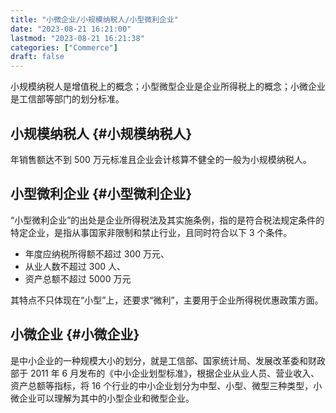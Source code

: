 ```yaml
---
title: "小微企业/小规模纳税人/小型微利企业"
date: "2023-08-21 16:21:00"
lastmod: "2023-08-21 16:21:38"
categories: ["Commerce"]
draft: false
---
```


小规模纳税人是增值税上的概念；小型微型企业是企业所得税上的概念；小微企业是工信部等部门的划分标准。


## 小规模纳税人 {#小规模纳税人}

年销售额达不到 500 万元标准且企业会计核算不健全的一般为小规模纳税人。


## 小型微利企业 {#小型微利企业}

“小型微利企业”的出处是企业所得税法及其实施条例，指的是符合税法规定条件的特定企业，是指从事国家非限制和禁止行业，且同时符合以下 3 个条件。

-   年度应纳税所得额不超过 300 万元、
-   从业人数不超过 300 人、
-   资产总额不超过 5000 万元

其特点不只体现在“小型”上，还要求“微利”，主要用于企业所得税优惠政策方面。


## 小微企业 {#小微企业}

是中小企业的一种规模大小的划分，就是工信部、国家统计局、发展改革委和财政部于 2011 年 6 月发布的《中小企业划型标准》，根据企业从业人员、营业收入、资产总额等指标，将 16 个行业的中小企业划分为中型、小型、微型三种类型，小微企业可以理解为其中的小型企业和微型企业。